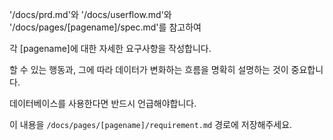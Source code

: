 '/docs/prd.md'와 '/docs/userflow.md'와 '/docs/pages/[pagename]/spec.md'를 참고하여 

각 [pagename]에 대한 자세한 요구사항을 작성합니다.

할 수 있는 행동과, 그에 따라 데이터가 변화하는 흐름을 명확히 설명하는 것이 중요합니다.

데이터베이스를 사용한다면 반드시 언급해야합니다.

이 내용을 `/docs/pages/[pagename]/requirement.md` 경로에 저장해주세요.